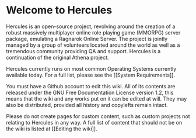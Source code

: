 # Welcome to Hercules

Hercules is an open-source project, revolving around the creation of a robust massively multiplayer online role playing game (MMORPG) server package, emulating a Ragnarok Online Server. The project is jointly managed by a group of volunteers located around the world as well as a tremendous community providing QA and support. Hercules is a continuation of the original Athena project.

Hercules currently runs on most common Operating Systems currently available today. For a full list, please see the [[System Requirements]].

You must have a Github account to edit this wiki. All of its contents are released under the GNU Free Documentation License version 1.2, this means that the wiki and any works put on it can be edited at will. They may also be distributed, provided all history and copylefts remain intact.

Please do not create pages for custom content, such as custom projects not relating to Hercules in any way. A full list of content that should not be on the wiki is listed at [[Editing the wiki]]. 